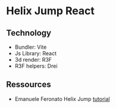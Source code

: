 # Helix Jump React

## Technology

- Bundler: Vite
- Js Library: React
- 3d render: R3F
- R3F helpers: Drei

## Ressources

- Emanuele Feronato Helix Jump [tutorial](https://emanueleferonato.com/2025/04/20/build-a-html5-helix-jump-prototype-with-three-js-and-typescript/)
